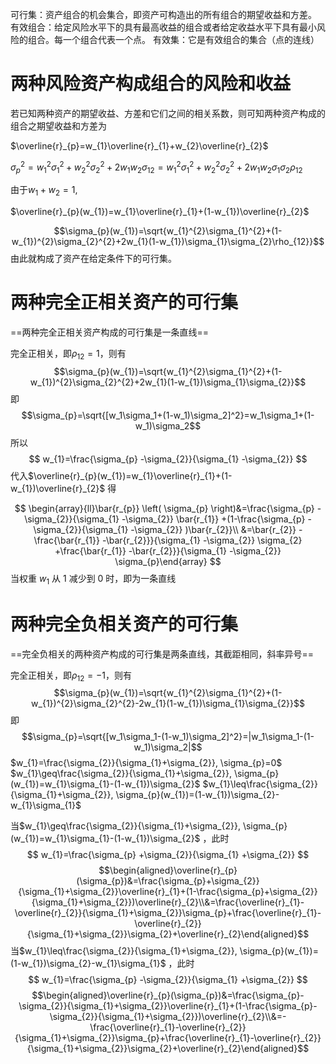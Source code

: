 可行集：资产组合的机会集合，即资产可构造出的所有组合的期望收益和方差。
有效组合：给定风险水平下的具有最高收益的组合或者给定收益水平下具有最小风险的组合。每一个组合代表一个点。
有效集：它是有效组合的集合（点的连线）

# 两种风险资产构成组合的风险和收益

若已知两种资产的期望收益、方差和它们之间的相关系数，则可知两种资产构成的组合之期望收益和方差为

$\overline{r}_{p}=w_{1}\overline{r}_{1}+w_{2}\overline{r}_{2}$

$\sigma_{p}^{2}=w_{1}^{2}\sigma_{1}^{2}+w_{2}^{2}\sigma_{2}^{2}+2w_{1}w_{2}\sigma_{12}=w_{1}^{2}\sigma_{1}^{2}+w_{2}^{2}\sigma_{2}^{2}+2w_{1}w_{2}\sigma_{1}\sigma_{2}\rho_{12}$

由于$w_{1}+w_{2}=1$,

$\overline{r}_{p}(w_{1})=w_{1}\overline{r}_{1}+(1-w_{1})\overline{r}_{2}$

$$\sigma_{p}(w_{1})=\sqrt{w_{1}^{2}\sigma_{1}^{2}+(1-w_{1})^{2}\sigma_{2}^{2}+2w_{1}(1-w_{1})\sigma_{1}\sigma_{2}\rho_{12}}$$
由此就构成了资产在给定条件下的可行集。

# 两种完全正相关资产的可行集

==两种完全正相关资产构成的可行集是一条直线==

完全正相关，即$\rho_{12}=1$，则有
$$\sigma_{p}(w_{1})=\sqrt{w_{1}^{2}\sigma_{1}^{2}+(1-w_{1})^{2}\sigma_{2}^{2}+2w_{1}(1-w_{1})\sigma_{1}\sigma_{2}}$$
即
$$\sigma_{p}=\sqrt{[w_1\sigma_1+(1-w_1)\sigma_2]^2}=w_1\sigma_1+(1-w_1)\sigma_2$$
所以
$$
w_{1}=\frac{\sigma_{p} -\sigma_{2}}{\sigma_{1} -\sigma_{2}}
$$
代入$\overline{r}_{p}(w_{1})=w_{1}\overline{r}_{1}+(1-w_{1})\overline{r}_{2}$ 得

$$
\begin{array}{ll}\bar{r_{p}} \left( \sigma_{p} \right)&=\frac{\sigma_{p} -\sigma_{2}}{\sigma_{1} -\sigma_{2}} \bar{r_{1}} +(1-\frac{\sigma_{p} -\sigma_{2}}{\sigma_{1} -\sigma_{2}} )\bar{r_{2}}\\ &=\bar{r_{2}} -\frac{\bar{r_{1}} -\bar{r_{2}}}{\sigma_{1} -\sigma_{2}} \sigma_{2} +\frac{\bar{r_{1}} -\bar{r_{2}}}{\sigma_{1} -\sigma_{2}} \sigma_{p}\end{array}
$$
当权重 $w_1$ 从 1 减少到 0 时，即为一条直线

# 两种完全负相关资产的可行集

==完全负相关的两种资产构成的可行集是两条直线，其截距相同，斜率异号==

完全正相关，即$\rho_{12}=-1$，则有
$$\sigma_{p}(w_{1})=\sqrt{w_{1}^{2}\sigma_{1}^{2}+(1-w_{1})^{2}\sigma_{2}^{2}-2w_{1}(1-w_{1})\sigma_{1}\sigma_{2}}$$
即
$$\sigma_{p}=\sqrt{[w_1\sigma_1-(1-w_1)\sigma_2]^2}=|w_1\sigma_1-(1-w_1)\sigma_2|$$
$w_{1}=\frac{\sigma_{2}}{\sigma_{1}+\sigma_{2}}, \sigma_{p}=0$
$w_{1}\geq\frac{\sigma_{2}}{\sigma_{1}+\sigma_{2}}, \sigma_{p}(w_{1})=w_{1}\sigma_{1}-(1-w_{1})\sigma_{2}$
$w_{1}\leq\frac{\sigma_{2}}{\sigma_{1}+\sigma_{2}}, \sigma_{p}(w_{1})=(1-w_{1})\sigma_{2}-w_{1}\sigma_{1}$

当$w_{1}\geq\frac{\sigma_{2}}{\sigma_{1}+\sigma_{2}}, \sigma_{p}(w_{1})=w_{1}\sigma_{1}-(1-w_{1})\sigma_{2}$ ，此时
$$
w_{1}=\frac{\sigma_{p} +\sigma_{2}}{\sigma_{1} +\sigma_{2}}
$$
$$\begin{aligned}\overline{r}_{p}(\sigma_{p})&=\frac{\sigma_{p}+\sigma_{2}}{\sigma_{1}+\sigma_{2}}\overline{r}_{1}+(1-\frac{\sigma_{p}+\sigma_{2}}{\sigma_{1}+\sigma_{2}})\overline{r}_{2}\\&=\frac{\overline{r}_{1}-\overline{r}_{2}}{\sigma_{1}+\sigma_{2}}\sigma_{p}+\frac{\overline{r}_{1}-\overline{r}_{2}}{\sigma_{1}+\sigma_{2}}\sigma_{2}+\overline{r}_{2}\end{aligned}$$
当$w_{1}\leq\frac{\sigma_{2}}{\sigma_{1}+\sigma_{2}}, \sigma_{p}(w_{1})=(1-w_{1})\sigma_{2}-w_{1}\sigma_{1}$ ，此时
$$
w_{1}=\frac{\sigma_{p} -\sigma_{2}}{\sigma_{1} +\sigma_{2}}
$$
$$\begin{aligned}\overline{r}_{p}(\sigma_{p})&=\frac{\sigma_{p}-\sigma_{2}}{\sigma_{1}+\sigma_{2}}\overline{r}_{1}+(1-\frac{\sigma_{p}-\sigma_{2}}{\sigma_{1}+\sigma_{2}})\overline{r}_{2}\\&=-\frac{\overline{r}_{1}-\overline{r}_{2}}{\sigma_{1}+\sigma_{2}}\sigma_{p}+\frac{\overline{r}_{1}-\overline{r}_{2}}{\sigma_{1}+\sigma_{2}}\sigma_{2}+\overline{r}_{2}\end{aligned}$$


